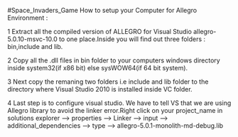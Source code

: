 #Space_Invaders_Game 
How to setup your Computer for Allegro Environment :


1 Extract all the compiled version of ALLEGRO for Visual Studio allegro-5.0.10-msvc-10.0 to one place.Inside you will find out three folders : bin,include and lib.

2 Copy all the .dll files in bin folder to your computers windows directory inside system32(if x86 bit) else sysWOW64(if 64 bit system).

3 Next copy the remaning two folders i.e include and lib folder to the directory where Visual Studio 2010 is installed inside VC folder.

4 Last step is to configure visual studio. We have to tell VS that we are using Allegro library to avoid the linker error.Right click on your project_name in solutions explorer  --> properties --> Linker --> input --> additional_dependencies --> type --> allegro-5.0.1-monolith-md-debug.lib


